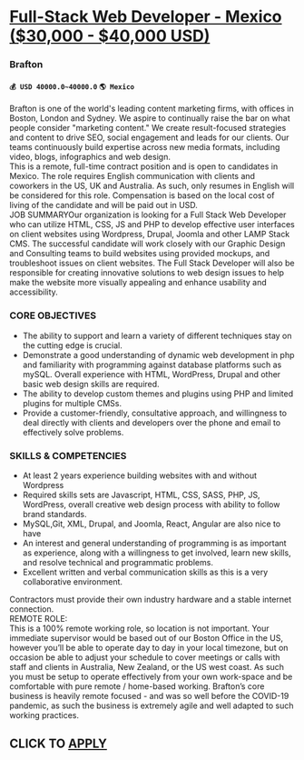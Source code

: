 # [Full-Stack Web Developer - Mexico ($30,000 - $40,000 USD)](https://www.remotewlb.com/apply/full-stack-web-developer-mexico-30000-40000-usd)  
### Brafton  
#### `💰 USD 40000.0~40000.0` `🌎 Mexico`  
Brafton is one of the world's leading content marketing firms, with offices in Boston, London and Sydney. We aspire to continually raise the bar on what people consider "marketing content." We create result-focused strategies and content to drive SEO, social engagement and leads for our clients. Our teams continuously build expertise across new media formats, including video, blogs, infographics and web design.  
This is a remote, full-time contract position and is open to candidates in Mexico. The role requires English communication with clients and coworkers in the US, UK and Australia. As such, only resumes in English will be considered for this role. Compensation is based on the local cost of living of the candidate and will be paid out in USD.  
JOB SUMMARYOur organization is looking for a Full Stack Web Developer who can utilize HTML, CSS, JS and PHP to develop effective user interfaces on client websites using Wordpress, Drupal, Joomla and other LAMP Stack CMS. The successful candidate will work closely with our Graphic Design and Consulting teams to build websites using provided mockups, and troubleshoot issues on client websites. The Full Stack Developer will also be responsible for creating innovative solutions to web design issues to help make the website more visually appealing and enhance usability and accessibility.

### CORE OBJECTIVES

  * The ability to support and learn a variety of different techniques stay on the cutting edge is crucial.
  * Demonstrate a good understanding of dynamic web development in php and familiarity with programming against database platforms such as mySQL. Overall experience with HTML, WordPress, Drupal and other basic web design skills are required.
  * The ability to develop custom themes and plugins using PHP and limited plugins for multiple CMSs.
  * Provide a customer-friendly, consultative approach, and willingness to deal directly with clients and developers over the phone and email to effectively solve problems.

### SKILLS & COMPETENCIES

  * At least 2 years experience building websites with and without Wordpress 
  * Required skills sets are Javascript, HTML, CSS, SASS, PHP, JS, WordPress, overall creative web design process with ability to follow brand standards. 
  * MySQL,Git, XML, Drupal, and Joomla, React, Angular are also nice to have
  * An interest and general understanding of programming is as important as experience, along with a willingness to get involved, learn new skills, and resolve technical and programmatic problems.
  * Excellent written and verbal communication skills as this is a very collaborative environment.

Contractors must provide their own industry hardware and a stable internet connection.  
REMOTE ROLE:  
This is a 100% remote working role, so location is not important. Your immediate supervisor would be based out of our Boston Office in the US, however you’ll be able to operate day to day in your local timezone, but on occasion be able to adjust your schedule to cover meetings or calls with staff and clients in Australia, New Zealand, or the US west coast. As such you must be setup to operate effectively from your own work-space and be comfortable with pure remote / home-based working. Brafton’s core business is heavily remote focused - and was so well before the COVID-19 pandemic, as such the business is extremely agile and well adapted to such working practices.  
## CLICK TO [APPLY](https://www.remotewlb.com/apply/full-stack-web-developer-mexico-30000-40000-usd)

